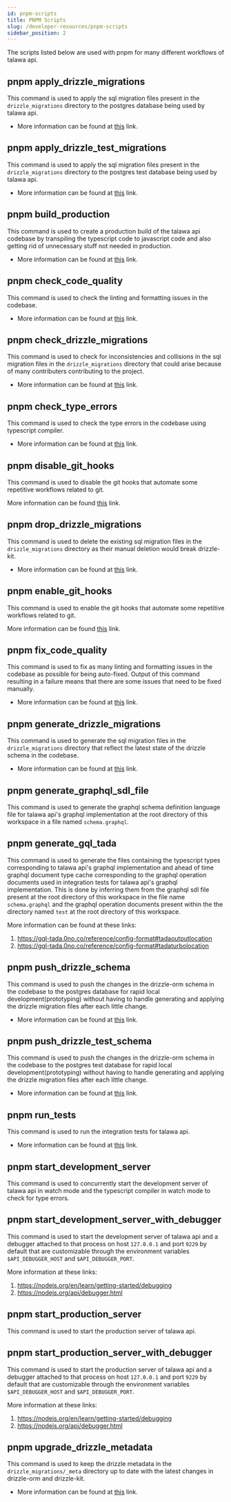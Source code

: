 ```yaml
---
id: pnpm-scripts
title: PNPM Scripts
slug: /developer-resources/pnpm-scripts
sidebar_position: 2
---
```


The scripts listed below are used with pnpm for many different workflows of talawa api.

## pnpm apply_drizzle_migrations

This command is used to apply the sql migration files present in the `drizzle_migrations` directory to the postgres database being used by talawa api.

- More information can be found at [this](https://orm.drizzle.team/kit-docs/commands#apply-migrations) link.

## pnpm apply_drizzle_test_migrations

This command is used to apply the sql migration files present in the `drizzle_migrations` directory to the postgres test database being used by talawa api.

- More information can be found at [this](https://orm.drizzle.team/kit-docs/commands#apply-migrations) link.

## pnpm build_production

This command is used to create a production build of the talawa api codebase by transpiling the typescript code to javascript code and also getting rid of unnecessary stuff not needed in production.

- More information can be found at [this](https://swc.rs/docs/usage/cli) link.

## pnpm check_code_quality

This command is used to check the linting and formatting issues in the codebase.

- More information can be found at [this](https://biomejs.dev/reference/cli/#biome-check) link.

## pnpm check_drizzle_migrations

This command is used to check for inconsistencies and collisions in the sql migration files in the `drizzle_migrations` directory that could arise because of many contributers contributing to the project.

- More information can be found at [this](https://orm.drizzle.team/kit-docs/commands#check) link.

## pnpm check_type_errors

This command is used to check the type errors in the codebase using typescript compiler.

- More information can be found at [this](https://www.typescriptlang.org/docs/handbook/compiler-options.html#using-the-cli) link.

## pnpm disable_git_hooks

This command is used to disable the git hooks that automate some repetitive workflows related to git.

More information can be found [this](https://evilmartians.github.io/lefthook/usage/commands.html?highlight=lefthook%20uninstall#lefthook-uninstall) link.

## pnpm drop_drizzle_migrations

This command is used to delete the existing sql migration files in the `drizzle_migrations` directory as their manual deletion would break drizzle-kit.

- More information can be found at [this](https://orm.drizzle.team/kit-docs/commands#drop-migration) link.

## pnpm enable_git_hooks

This command is used to enable the git hooks that automate some repetitive workflows related to git.

More information can be found [this](https://evilmartians.github.io/lefthook/usage/commands.html?highlight=lefthook%20install#lefthook-install) link.

## pnpm fix_code_quality

This command is used to fix as many linting and formatting issues in the codebase as possible for being auto-fixed. Output of this command resulting in a failure means that there are some issues that need to be fixed manually.

- More information can be found at [this](https://biomejs.dev/reference/cli/#biome-check) link.

## pnpm generate_drizzle_migrations

This command is used to generate the sql migration files in the `drizzle_migrations` directory that reflect the latest state of the drizzle schema in the codebase.

- More information can be found at [this](https://orm.drizzle.team/kit-docs/commands#generate-migrations) link.

## pnpm generate_graphql_sdl_file

This command is used to generate the graphql schema definition language file for talawa api's graphql implementation at the root directory of this workspace in a file named `schema.graphql`.

## pnpm generate_gql_tada

This command is used to generate the files containing the typescript types corresponding to talawa api's graphql implementation and ahead of time graphql document type cache corresponding to the graphql operation documents used in integration tests for talawa api's graphql implementation. This is done by inferring them from the graphql sdl file present at the root directory of this workspace in the file name `schema.graphql` and the graphql operation documents present within the the directory named `test` at the root directory of this workspace.

More information can be found at these links:

1. https://gql-tada.0no.co/reference/config-format#tadaoutputlocation
2. https://gql-tada.0no.co/reference/config-format#tadaturbolocation

## pnpm push_drizzle_schema

This command is used to push the changes in the drizzle-orm schema in the codebase to the postgres database for rapid local development(prototyping) without having to handle generating and applying the drizzle migration files after each little change.

- More information can be found at [this](https://orm.drizzle.team/kit-docs/commands#apply-migrations) link.

## pnpm push_drizzle_test_schema

This command is used to push the changes in the drizzle-orm schema in the codebase to the postgres test database for rapid local development(prototyping) without having to handle generating and applying the drizzle migration files after each little change.

- More information can be found at [this](https://orm.drizzle.team/kit-docs/commands#apply-migrations) link.

## pnpm run_tests

This command is used to run the integration tests for talawa api.

- More information can be found at [this](https://vitest.dev/) link.

## pnpm start_development_server

This command is used to concurrently start the development server of talawa api in watch mode and the typescript compiler in watch mode to check for type errors.

## pnpm start_development_server_with_debugger

This command is used to start the development server of talawa api and a debugger attached to that process on host `127.0.0.1` and port `9229` by default that are customizable through the environment variables `$API_DEBUGGER_HOST` and `$API_DEBUGGER_PORT`.

More information at these links:

1. https://nodejs.org/en/learn/getting-started/debugging
2. https://nodejs.org/api/debugger.html

## pnpm start_production_server

This command is used to start the production server of talawa api.

## pnpm start_production_server_with_debugger

This command is used to start the production server of talawa api and a debugger attached to that process on host `127.0.0.1` and port `9229` by default that are customizable through the environment variables `$API_DEBUGGER_HOST` and `$API_DEBUGGER_PORT`.

More information at these links:

1. https://nodejs.org/en/learn/getting-started/debugging
2. https://nodejs.org/api/debugger.html

## pnpm upgrade_drizzle_metadata

This command is used to keep the drizzle metadata in the `drizzle_migrations/_meta` directory up to date with the latest changes in drizzle-orm and drizzle-kit.

- More information can be found at [this](https://orm.drizzle.team/kit-docs/commands#maintain-stale-metadata) link.
